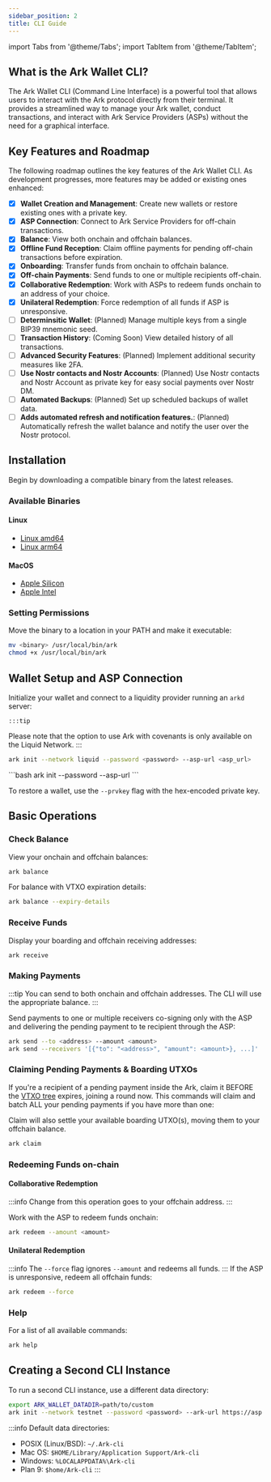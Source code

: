 ```yaml
---
sidebar_position: 2
title: CLI Guide
---
```


import Tabs from '@theme/Tabs';
import TabItem from '@theme/TabItem';

## What is the Ark Wallet CLI?

The Ark Wallet CLI (Command Line Interface) is a powerful tool that allows users to interact with the Ark protocol directly from their terminal. It provides a streamlined way to manage your Ark wallet, conduct transactions, and interact with Ark Service Providers (ASPs) without the need for a graphical interface.

## Key Features and Roadmap

The following roadmap outlines the key features of the Ark Wallet CLI. As development progresses, more features may be added or existing ones enhanced:

- [x] **Wallet Creation and Management**: Create new wallets or restore existing ones with a private key.
- [x] **ASP Connection**: Connect to Ark Service Providers for off-chain transactions.
- [x] **Balance**: View both onchain and offchain balances.
- [x] **Offline Fund Reception**: Claim offline payments for pending off-chain transactions before expiration.
- [x] **Onboarding**: Transfer funds from onchain to offchain balance.
- [x] **Off-chain Payments**: Send funds to one or multiple recipients off-chain.
- [x] **Collaborative Redemption**: Work with ASPs to redeem funds onchain to an address of your choice.
- [x] **Unilateral Redemption**: Force redemption of all funds if ASP is unresponsive.
- [ ] **Determinsitic Wallet**: (Planned) Manage multiple keys from a single BIP39 mnemonic seed.
- [ ] **Transaction History**: (Coming Soon) View detailed history of all transactions.
- [ ] **Advanced Security Features**: (Planned) Implement additional security measures like 2FA.
- [ ] **Use Nostr contacts and Nostr Accounts**: (Planned) Use Nostr contacts and Nostr Account as private key for easy social payments over Nostr DM.
- [ ] **Automated Backups**: (Planned) Set up scheduled backups of wallet data.
- [ ] **Adds automated refresh and notification features.**: (Planned) Automatically refresh the wallet balance and notify the user over the Nostr protocol.

## Installation

Begin by downloading a compatible binary from the latest releases.

### Available Binaries

#### Linux
- [Linux amd64](https://install-latest-cli.arkdev.info/latest-release/ark-linux-amd64)
- [Linux arm64](https://install-latest-cli.arkdev.info/latest-release/ark-linux-arm64)

#### MacOS
- [Apple Silicon](https://install-latest-cli.arkdev.info/latest-release/ark-darwin-arm64)
- [Apple Intel](https://install-latest-cli.arkdev.info/latest-release/ark-darwin-amd64)

### Setting Permissions

Move the binary to a location in your PATH and make it executable:

```bash
mv <binary> /usr/local/bin/ark
chmod +x /usr/local/bin/ark
```

## Wallet Setup and ASP Connection

Initialize your wallet and connect to a liquidity provider running an `arkd` server:

<Tabs>
  <TabItem value="covenant" label="Ark">

    :::tip
  Please note that the option to use Ark with covenants is only available on the Liquid Network.
  :::
  
```bash
ark init --network liquid --password <password> --asp-url <asp_url>
```
  </TabItem>
  <TabItem value="covenant-less" label="clArk" default>
```bash
ark init --password <password> --asp-url <asp_url>
```
  </TabItem>
</Tabs>

To restore a wallet, use the `--prvkey` flag with the hex-encoded private key.

## Basic Operations

### Check Balance

View your onchain and offchain balances:

```bash
ark balance
```

For balance with VTXO expiration details:

```bash
ark balance --expiry-details
```

### Receive Funds

Display your boarding and offchain receiving addresses:

```bash
ark receive
```

### Making Payments

:::tip
You can send to both onchain and offchain addresses. The CLI will use the appropriate balance.
:::

Send payments to one or multiple receivers co-signing only with the ASP and delivering the pending payment to te recipient through the ASP:

```bash
ark send --to <address> --amount <amount>
ark send --receivers '[{"to": "<address>", "amount": <amount>}, ...]'
```

### Claiming Pending Payments & Boarding UTXOs

If you're a recipient of a pending payment inside the Ark, claim it BEFORE the [VTXO tree](../learn/concepts.md#vtxo-tree) expires, joining a round now. This commands will claim and batch ALL your pending payments if you have more than one:

Claim will also settle your available boarding UTXO(s), moving them to your offchain balance.

```bash
ark claim
```


### Redeeming Funds on-chain

#### Collaborative Redemption
:::info
Change from this operation goes to your offchain address.
:::

Work with the ASP to redeem funds onchain:
```bash
ark redeem --amount <amount>
```
#### Unilateral Redemption
:::info
The `--force` flag ignores `--amount` and redeems all funds.
:::
If the ASP is unresponsive, redeem all offchain funds:

```bash
ark redeem --force
```



### Help

For a list of all available commands:

```bash
ark help
```

## Creating a Second CLI Instance

To run a second CLI instance, use a different data directory:

```bash
export ARK_WALLET_DATADIR=path/to/custom
ark init --network testnet --password <password> --ark-url https://asp.arkdev.info
```

:::info
Default data directories:
- POSIX (Linux/BSD): `~/.Ark-cli`
- Mac OS: `$HOME/Library/Application Support/Ark-cli`
- Windows: `%LOCALAPPDATA%\Ark-cli`
- Plan 9: `$home/Ark-cli`
:::
